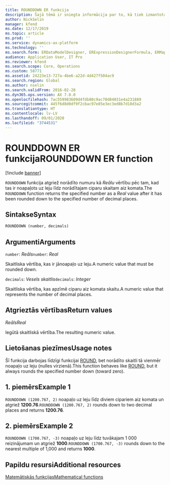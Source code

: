 ```yaml
---
title: ROUNDDOWN ER funkcija
description: Šajā tēmā ir sniegta informācija par to, kā tiek izmantota ROUNDDOWN elektroniskā pārskata (ER) funkcija.
author: NickSelin
manager: kfend
ms.date: 12/17/2019
ms.topic: article
ms.prod: ''
ms.service: dynamics-ax-platform
ms.technology: ''
ms.search.form: ERDataModelDesigner, ERExpressionDesignerFormula, ERMappedFormatDesigner, ERModelMappingDesigner
audience: Application User, IT Pro
ms.reviewer: kfend
ms.search.scope: Core, Operations
ms.custom: 58771
ms.assetid: 24223e13-727a-4be6-a22d-4d427f504ac9
ms.search.region: Global
ms.author: nselin
ms.search.validFrom: 2016-02-28
ms.dyn365.ops.version: AX 7.0.0
ms.openlocfilehash: 7ac559983609d4fdb80c9ac70d84031e4a231889
ms.sourcegitcommit: 445f6d8d0df9f2cbac97e85e3ec3ed8b7d18d3a2
ms.translationtype: HT
ms.contentlocale: lv-LV
ms.lasthandoff: 09/01/2020
ms.locfileid: "3744531"
---
```

# <a name="rounddown-er-function"></a><span data-ttu-id="eb062-103">ROUNDDOWN ER funkcija</span><span class="sxs-lookup"><span data-stu-id="eb062-103">ROUNDDOWN ER function</span></span>

[!include [banner](../includes/banner.md)]

<span data-ttu-id="eb062-104">`ROUNDDOWN` funkcija atgriež norādīto numuru kā *Reālu* vērtību pēc tam, kad tas ir noapaļots uz leju līdz norādītajam ciparu skaitam aiz komata.</span><span class="sxs-lookup"><span data-stu-id="eb062-104">The `ROUNDDOWN` function returns the specified number as a *Real* value after it has been rounded down to the specified number of decimal places.</span></span>

## <a name="syntax"></a><span data-ttu-id="eb062-105">Sintakse</span><span class="sxs-lookup"><span data-stu-id="eb062-105">Syntax</span></span>

```vb
ROUNDDOWN (number, decimals)
```

## <a name="arguments"></a><span data-ttu-id="eb062-106">Argumenti</span><span class="sxs-lookup"><span data-stu-id="eb062-106">Arguments</span></span>

<span data-ttu-id="eb062-107">`number`: *Reāls*</span><span class="sxs-lookup"><span data-stu-id="eb062-107">`number`: *Real*</span></span>

<span data-ttu-id="eb062-108">Skaitliska vērtība, kas ir jānoapaļo uz leju.</span><span class="sxs-lookup"><span data-stu-id="eb062-108">A numeric value that must be rounded down.</span></span>

<span data-ttu-id="eb062-109">`decimals`: *Vesels skaitlis*</span><span class="sxs-lookup"><span data-stu-id="eb062-109">`decimals`: *Integer*</span></span>

<span data-ttu-id="eb062-110">Skaitliska vērtība, kas apzīmē ciparu aiz komata skaitu.</span><span class="sxs-lookup"><span data-stu-id="eb062-110">A numeric value that represents the number of decimal places.</span></span>

## <a name="return-values"></a><span data-ttu-id="eb062-111">Atgrieztās vērtības</span><span class="sxs-lookup"><span data-stu-id="eb062-111">Return values</span></span>

<span data-ttu-id="eb062-112">*Reāls*</span><span class="sxs-lookup"><span data-stu-id="eb062-112">*Real*</span></span>

<span data-ttu-id="eb062-113">Iegūtā skaitliskā vērtība.</span><span class="sxs-lookup"><span data-stu-id="eb062-113">The resulting numeric value.</span></span>

## <a name="usage-notes"></a><span data-ttu-id="eb062-114">Lietošanas piezīmes</span><span class="sxs-lookup"><span data-stu-id="eb062-114">Usage notes</span></span>

<span data-ttu-id="eb062-115">Šī funkcija darbojas līdzīgi funkcijai [ROUND](er-functions-mathematical-round.md), bet norādīto skaitli tā vienmēr noapaļo uz leju (nulles virzienā).</span><span class="sxs-lookup"><span data-stu-id="eb062-115">This function behaves like [ROUND](er-functions-mathematical-round.md), but it always rounds the specified number down (toward zero).</span></span>

## <a name="example-1"></a><span data-ttu-id="eb062-116">1. piemērs</span><span class="sxs-lookup"><span data-stu-id="eb062-116">Example 1</span></span>

<span data-ttu-id="eb062-117">`ROUNDDOWN (1200.767, 2)` noapaļo uz leju līdz diviem cipariem aiz komata un atgriež **1200.76**.</span><span class="sxs-lookup"><span data-stu-id="eb062-117">`ROUNDDOWN (1200.767, 2)` rounds down to two decimal places and returns **1200.76**.</span></span> 

## <a name="example-2"></a><span data-ttu-id="eb062-118">2. piemērs</span><span class="sxs-lookup"><span data-stu-id="eb062-118">Example 2</span></span>

<span data-ttu-id="eb062-119">`ROUNDDOWN (1700.767, -3)` noapaļo uz leju līdz tuvākajam 1 000 reizinājumam un atgriež **1000**.</span><span class="sxs-lookup"><span data-stu-id="eb062-119">`ROUNDDOWN (1700.767, -3)` rounds down to the nearest multiple of 1,000 and returns **1000**.</span></span>

## <a name="additional-resources"></a><span data-ttu-id="eb062-120">Papildu resursi</span><span class="sxs-lookup"><span data-stu-id="eb062-120">Additional resources</span></span>

[<span data-ttu-id="eb062-121">Matemātiskās funkcijas</span><span class="sxs-lookup"><span data-stu-id="eb062-121">Mathematical functions</span></span>](er-functions-category-mathematical.md)
